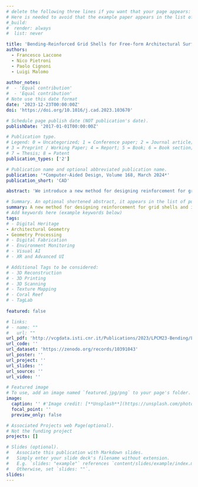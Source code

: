 ```yaml
---
# delete the following three lines if you want that your page appears:
# Here is needed to avoid that the example paper appears in the list of publications
#_build:
#  render: always
#  list: never

title: 'Bending-Reinforced Grid Shells for Free-form Architectural Surfaces'
authors:
  - Francesco Laccone
  - Nico Pietroni
  - Paolo Cignoni
  - Luigi Malomo
  
author_notes:
#  - 'Equal contribution'
#  - 'Equal contribution'
# Note use this date format
date: '2023-12-23T00:00:00Z'
doi: 'https://doi.org/10.1016/j.cad.2023.103670'

# Schedule page publish date (NOT publication's date).
publishDate: '2017-01-01T00:00:00Z'

# Publication type.
# Legend: 0 = Uncategorized; 1 = Conference paper; 2 = Journal article;
# 3 = Preprint / Working Paper; 4 = Report; 5 = Book; 6 = Book section;
# 7 = Thesis; 8 = Patent
publication_types: ['2']

# Publication name and optional abbreviated publication name.
publication: '*Computer-Aided Design, Volume 168, March 2024*'
publication_short: 'CAD'

abstract: 'We introduce a new method for designing reinforcement for grid shells and improving their resistance to out-of-plane forces inducing bending. The central concept is to support the base network of elements with an additional layer of beams placed at a certain distance from the base surface. We exploit two main techniques to design these structures: first, we derive the orientation of the beam network on a given initial surface forming the grid shell to be reinforced; then, we compute the height of the additional layer that maximizes its overall structural performance. Our method includes a new formulation to derive a smooth direction field that orients the quad remeshing and a novel algorithm that iteratively optimizes the height of the additional layer to minimize the structure’s compliance. We couple our optimization strategy with a set of constraints to improve buildability of the network and, simultaneously, preserve the initial surface. We showcase our method on a significant dataset of shapes to demonstrate its applicability to cases where free-form grid shells do not exhibit adequate structural performance due to their geometry.'

# Summary. An optional shortened abstract, it appears in the list of publications.
summary: A new method for designing reinforcement for grid shells and improving their resistance to out-of-plane forces inducing bending.
# Add keywords here (example keywords below)
tags:
# - Digital Heritage 
- Architectural Geometry
- Geometry Processing 
# - Digital Fabrication
# - Environment Monitoring
# - Visual AI
# - XR and Advanced UI

# Additional Tags to be considered: 
# - 3D Reconstruction
# - 3D Printing
# - 3D Scanning
# - Texture Mapping
# - Coral Reef
# - TagLab
 
featured: false

# links:
# - name: ""
#   url: ""
url_pdf: 'http://vcgdata.isti.cnr.it/Publications/2023/LPCM23-Bending/LPCM23-Bending.pdf'
url_code: ''
url_dataset: 'https://zenodo.org/records/10391043'
url_poster: ''
url_project: ''
url_slides: ''
url_source: ''
url_video: ''

# Featured image
# To use, add an image named `featured.jpg/png` to your page's folder.
image:
  caption: '' #'Image credit: [**Unsplash**](https://unsplash.com/photos/jdD8gXaTZsc)'
  focal_point: ''
  preview_only: false

# Associated Projects web Page(optional).
# Not the funding project
projects: []

# Slides (optional).
#   Associate this publication with Markdown slides.
#   Simply enter your slide deck's filename without extension.
#   E.g. `slides: "example"` references `content/slides/example/index.md`.
#   Otherwise, set `slides: ""`.
slides:
---
```

<!-- Supplementary notes can be added here, including [code and math](https://wowchemy.com/docs/content/writing-markdown-latex/). -->
